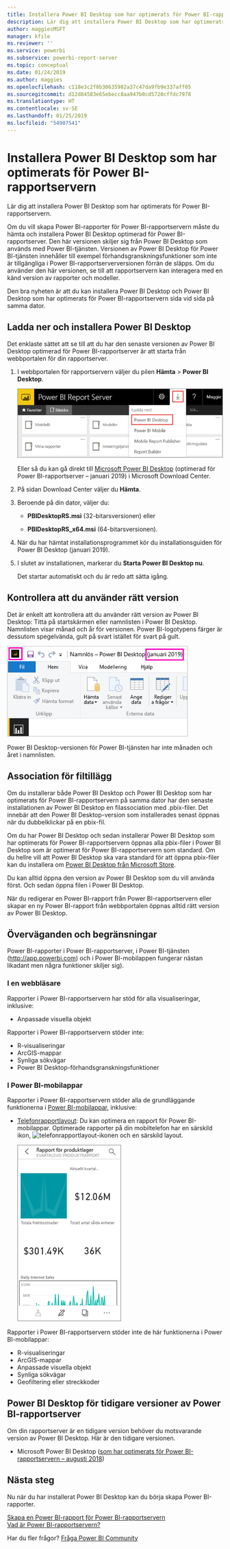 ```yaml
---
title: Installera Power BI Desktop som har optimerats för Power BI-rapportservern
description: Lär dig att installera Power BI Desktop som har optimerats för Power BI-rapportservern
author: maggiesMSFT
manager: kfile
ms.reviewer: ''
ms.service: powerbi
ms.subservice: powerbi-report-server
ms.topic: conceptual
ms.date: 01/24/2019
ms.author: maggies
ms.openlocfilehash: c118e3c2f8b30635982a37c47da9fb9e337aff05
ms.sourcegitcommit: d12d84583e65ebecc8aa947b0cd5720cffdc7978
ms.translationtype: HT
ms.contentlocale: sv-SE
ms.lasthandoff: 01/25/2019
ms.locfileid: "54907541"
---
```

# <a name="install-power-bi-desktop-optimized-for-power-bi-report-server"></a>Installera Power BI Desktop som har optimerats för Power BI-rapportservern
Lär dig att installera Power BI Desktop som har optimerats för Power BI-rapportservern.

Om du vill skapa Power BI-rapporter för Power BI-rapportservern måste du hämta och installera Power BI Desktop optimerad för Power BI-rapportserver. Den här versionen skiljer sig från Power BI Desktop som används med Power BI-tjänsten. Versionen av Power BI Desktop för Power BI-tjänsten innehåller till exempel förhandsgranskningsfunktioner som inte är tillgängliga i Power BI-rapportserverversionen förrän de släpps. Om du använder den här versionen, se till att rapportservern kan interagera med en känd version av rapporter och modeller. 

Den bra nyheten är att du kan installera Power BI Desktop och Power BI Desktop som har optimerats för Power BI-rapportservern sida vid sida på samma dator.

## <a name="download-and-install-power-bi-desktop"></a>Ladda ner och installera Power BI Desktop

Det enklaste sättet att se till att du har den senaste versionen av Power BI Desktop optimerad för Power BI-rapportserver är att starta från webbportalen för din rapportserver.

1. I webbportalen för rapportservern väljer du pilen **Hämta** > **Power BI Desktop**.

    ![Hämta Power BI Desktop från webbportalen](media/install-powerbi-desktop/report-server-download-web-portal.png)

    Eller så du kan gå direkt till [Microsoft Power BI Desktop](https://go.microsoft.com/fwlink/?linkid=2055039) (optimerad för Power BI-rapportserver – januari 2019) i Microsoft Download Center.

2. På sidan Download Center väljer du **Hämta**.

3. Beroende på din dator, väljer du: 

    - **PBIDesktopRS.msi** (32-bitarsversionen) eller

    - **PBIDesktopRS_x64.msi** (64-bitarsversionen).

1. När du har hämtat installationsprogrammet kör du installationsguiden för Power BI Desktop (januari 2019).

2. I slutet av installationen, markerar du **Starta Power BI Desktop nu**.
   
    Det startar automatiskt och du är redo att sätta igång.

## <a name="verify-youre-using-the-correct-version"></a>Kontrollera att du använder rätt version
Det är enkelt att kontrollera att du använder rätt version av Power BI Desktop: Titta på startskärmen eller namnlisten i Power BI Desktop. Namnlisten visar månad och år för versionen. Power BI-logotypens färger är dessutom spegelvända, gult på svart istället för svart på gult.

![Namnlist för Power BI Desktop optimerad för Power BI-rapportserver](media/install-powerbi-desktop/power-bi-report-server-desktop-jan-2019.png)

Power BI Desktop-versionen för Power BI-tjänsten har inte månaden och året i namnlisten.

## <a name="file-extension-association"></a>Association för filtillägg
Om du installerar både Power BI Desktop och Power BI Desktop som har optimerats för Power BI-rapportservern på samma dator har den senaste installationen av Power BI Desktop en filassociation med .pbix-filer. Det innebär att den Power BI Desktop-version som installerades senast öppnas när du dubbelklickar på en pbix-fil.

Om du har Power BI Desktop och sedan installerar Power BI Desktop som har optimerats för Power BI-rapportservern öppnas alla pbix-filer i Power BI Desktop som är optimerat för Power BI-rapportservern som standard. Om du hellre vill att Power BI Desktop ska vara standard för att öppna pbix-filer kan du installera om [Power BI Desktop från Microsoft Store](http://aka.ms/pbidesktopstore).

Du kan alltid öppna den version av Power BI Desktop som du vill använda först. Och sedan öppna filen i Power BI Desktop.

När du redigerar en Power BI-rapport från Power BI-rapportservern eller skapar en ny Power BI-rapport från webbportalen öppnas alltid rätt version av Power BI Desktop.

## <a name="considerations-and-limitations"></a>Överväganden och begränsningar
Power BI-rapporter i Power BI-rapportserver, i Power BI-tjänsten (http://app.powerbi.com) och i Power BI-mobilappen fungerar nästan likadant men några funktioner skiljer sig).

### <a name="in-a-browser"></a>I en webbläsare
Rapporter i Power BI-rapportservern har stöd för alla visualiseringar, inklusive:

* Anpassade visuella objekt

Rapporter i Power BI-rapportservern stöder inte:

* R-visualiseringar
* ArcGIS-mappar
* Synliga sökvägar
* Power BI Desktop-förhandsgranskningsfunktioner

### <a name="in-the-power-bi-mobile-apps"></a>I Power BI-mobilappar
Rapporter i Power BI-rapportservern stöder alla de grundläggande funktionerna i [Power BI-mobilappar](../consumer/mobile/mobile-apps-for-mobile-devices.md), inklusive:

* [Telefonrapportlayout](../desktop-create-phone-report.md): Du kan optimera en rapport för Power BI-mobilappar. Optimerade rapporter på din mobiltelefon har en särskild ikon, ![telefonrapportlayout-ikonen](media/install-powerbi-desktop/power-bi-rs-mobile-optimized-icon.png) och en särskild layout.
  
    ![Rapport optimerad för telefoner](media/install-powerbi-desktop/power-bi-rs-mobile-optimized-report.png)

Rapporter i Power BI-rapportservern stöder inte de här funktionerna i Power BI-mobilappar:

* R-visualiseringar
* ArcGIS-mappar
* Anpassade visuella objekt
* Synliga sökvägar
* Geofiltering eller streckkoder

## <a name="power-bi-desktop-for-earlier-versions-of-power-bi-report-server"></a>Power BI Desktop för tidigare versioner av Power BI-rapportserver

Om din rapportserver är en tidigare version behöver du motsvarande version av Power BI Desktop. Här är den tidigare versionen.

- Microsoft Power BI Desktop ([som har optimerats för Power BI-rapportservern – augusti 2018](https://www.microsoft.com/download/details.aspx?id=57271))

## <a name="next-steps"></a>Nästa steg
Nu när du har installerat Power BI Desktop kan du börja skapa Power BI-rapporter.

[Skapa en Power BI-rapport för Power BI-rapportservern](quickstart-create-powerbi-report.md)  
[Vad är Power BI-rapportservern?](get-started.md)

Har du fler frågor? [Fråga Power BI Community](https://community.powerbi.com/)

